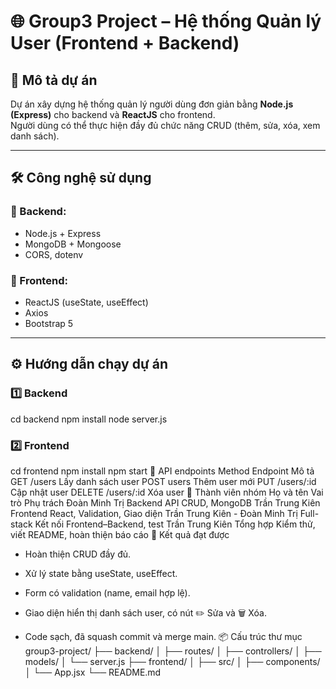 # 🌐 Group3 Project – Hệ thống Quản lý User (Frontend + Backend)

## 🚀 Mô tả dự án
Dự án xây dựng hệ thống quản lý người dùng đơn giản bằng **Node.js (Express)** cho backend và **ReactJS** cho frontend.  
Người dùng có thể thực hiện đầy đủ chức năng CRUD (thêm, sửa, xóa, xem danh sách).

---

## 🛠️ Công nghệ sử dụng
### 🔹 Backend:
- Node.js + Express
- MongoDB + Mongoose
- CORS, dotenv

### 🔹 Frontend:
- ReactJS (useState, useEffect)
- Axios
- Bootstrap 5

---

## ⚙️ Hướng dẫn chạy dự án

### 1️⃣ Backend
cd backend
npm install
node server.js
### 2️⃣ Frontend
cd frontend
npm install
npm start
🔄 API endpoints
Method	    Endpoint	     Mô tả
GET	        /users	       Lấy danh sách user
POST	      users	         Thêm user mới
PUT	        /users/:id	   Cập nhật user
DELETE	    /users/:id	   Xóa user
👥 Thành viên nhóm
Họ và tên	                           Vai trò	            Phụ trách
Đoàn Minh Trị                        Backend	            API CRUD, MongoDB
Trần Trung Kiên                      Frontend	            React, Validation, Giao diện
Trần Trung Kiên - Đoàn Minh Trị	    Full-stack	          Kết nối Frontend–Backend, test
Trần Trung Kiên	                     Tổng hợp	            Kiểm thử, viết README, hoàn thiện báo cáo
🧪 Kết quả đạt được

- Hoàn thiện CRUD đầy đủ.

- Xử lý state bằng useState, useEffect.

- Form có validation (name, email hợp lệ).

- Giao diện hiển thị danh sách user, có nút ✏️ Sửa và 🗑️ Xóa.

- Code sạch, đã squash commit và merge main.
📦 Cấu trúc thư mục
group3-project/
├── backend/
│   ├── routes/
│   ├── controllers/
│   ├── models/
│   └── server.js
├── frontend/
│   ├── src/
│   ├── components/
│   └── App.jsx
└── README.md
